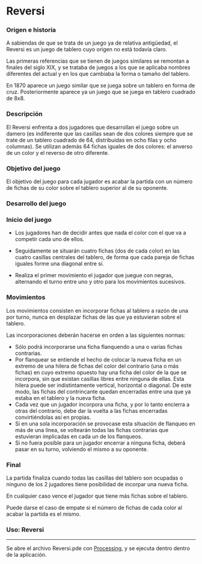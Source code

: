 Reversi
========
### Origen e historia
A sabiendas de que se trata de un juego ya de relativa antigüedad, el Reversi es un juego de tablero cuyo origen no está todavía claro.

Las primeras referencias que se tienen de juegos similares se remontan a finales del siglo XIX, y se trataba de juegos a los que se aplicaba nombres diferentes del actual y en los que cambiaba la forma o tamaño del tablero.

En 1870 aparece un juego similar que se juega sobre un tablero en forma de cruz. Posteriormente aparece ya un juego que se juega en tablero cuadrado de 8x8.

### Descripción

El Reversi enfrenta a dos jugadores que desarrollan el juego sobre un damero (es indiferente que las casillas sean de dos colores siempre que se trate de un tablero cuadrado de 64, distribuidas en ocho filas y ocho columnas). Se utilizan además 64 fichas iguales de dos colores: el anverso de un color y el reverso de otro diferente.

### Objetivo del juego

El objetivo del juego para cada jugador es acabar la partida con un número de fichas de su color sobre el tablero superior al de su oponente.

### Desarrollo del juego

### Inicio del juego

* Los jugadores han de decidir antes que nada el color con el que va a competir cada uno de ellos.

* Seguidamente se situarán cuatro fichas (dos de cada color) en las cuatro casillas centrales del tablero, de forma que cada pareja de fichas iguales forme una diagonal entre sí.

* Realiza el primer movimiento el jugador que juegue con negras, alternando el turno entre uno y otro para los movimientos sucesivos.

### Movimientos

Los movimientos consisten en incorporar fichas al tablero a razón de una por turno, nunca en desplazar fichas de las que ya estuvieran sobre el tablero.

Las incorporaciones deberán hacerse en orden a las siguientes normas:

* Sólo podrá incorporarse una ficha flanquendo a una o varias fichas contrarias.
* Por flanquear se entiende el hecho de colocar la nueva ficha en un extremo de una hilera de fichas del color del contrario (una o más fichas) en cuyo extremo opuesto hay una ficha del color de la que se incorpora, sin que existan casillas libres entre ninguna de ellas. Esta hilera puede ser indistintamente vertical, horizontal o diagonal. De este modo, las fichas del contrincante quedan encerradas entre una que ya estaba en el tablero y la nueva ficha.
* Cada vez que un jugador incorpora una ficha, y por lo tanto encierra a otras del contrario, debe dar la vuelta a las fichas encerradas convirtiéndolas así en propias.
* Si en una sola incorporación se provocase esta situación de flanqueo en más de una línea, se voltearán todas las fichas contrarias que estuvieran implicadas en cada un de los flanqueos.
* Si no fuera posible para un jugador encerrar a ninguna ficha, deberá pasar en su turno, volviendo el mismo a su oponente.

### Final

La partida finaliza cuando todas las casillas del tablero son ocupadas o ninguno de los 2 jugadores tiene posibilidad de incorpar una nueva ficha.

En cualquier caso vence el jugador que tiene más fichas sobre el tablero.

Puede darse el caso de empate si el número de fichas de cada color al acabar la partida es el mismo.

### Uso: Reversi
-----------------
Se abre el archivo Reversi.pde con [Processing](https://processing.org/download/), y se ejecuta dentro dentro de la aplicación.